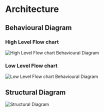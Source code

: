 
# Architecture

## Behavioural Diagram

### High Level Flow chart

![High Level Flow chart Behavioural Diagram](https://user-images.githubusercontent.com/99074356/157875988-3887bde8-26e9-4795-9af2-9487461d25cd.png)

### Low Level Flow chart

![Low Level Flow chart Behavioural Diagram](https://user-images.githubusercontent.com/99074356/157876226-d4bd55b5-7194-4386-a8cc-4928431027ff.png)

## Structural Diagram

![Structural Diagram](https://user-images.githubusercontent.com/99074356/157876530-1bd7fdb7-703c-4dd6-a2f4-5ec3b056480b.png)
